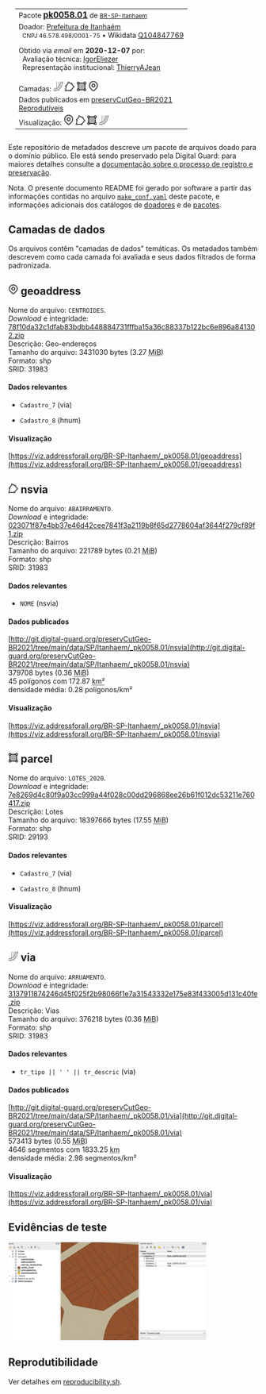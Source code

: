<aside>
<table align="right" style="padding: 1em">
<tr><td>Pacote <a target="_git" title="link canônico para o git deste pacote" href="http://git.digital-guard.org/preserv-BR/blob/main/data/SP/Itanhaem/_pk0058.01"><big><b>pk0058.01</b></big></a> de <small><a target="_osmcodes" title="Jurisdição" href="https://osm.codes/BR-SP-Itanhaem">BR-SP-Itanhaem</a></small>
</td></tr>
<tr><td>
Doador: <a rel="external" target="_doador" href="http://www2.itanhaem.sp.gov.br/">Prefeitura de Itanhaém</a>
<br/>&nbsp; <small>CNPJ 46.578.498/0001-75</small> • Wikidata <a rel="external" target="_doador" title="link descritor Wikidata do doador" href="https://www.wikidata.org/wiki/Q104847769">Q104847769</a></small><br/>

Obtido via <i>email</i> em <b>2020-12-07</b> por:
<br/>&nbsp; Avaliação técnica: <a rel="external" target="_gitPerson" title="usuário Git" href="https://github.com/IgorEliezer">IgorEliezer</a>
<br/>&nbsp; Representação institucional: <a rel="external" target="_gitPerson" title="usuário Git" href="https://github.com/ThierryAJean">ThierryAJean</a><br/>
</td></tr>
<tr><td>Camadas: <a title="via" href="#-via"><img src="https://raw.githubusercontent.com/digital-guard/preserv/main/docs/assets/layerIcon-via.png" alt="via" width="20"/></a> <a title="nsvia" href="#-nsvia"><img src="https://raw.githubusercontent.com/digital-guard/preserv/main/docs/assets/layerIcon-nsvia.png" alt="nsvia" width="20"/></a> <a title="parcel" href="#-parcel"><img src="https://raw.githubusercontent.com/digital-guard/preserv/main/docs/assets/layerIcon-parcel.png" alt="parcel" width="20"/></a> <a title="geoaddress" href="#-geoaddress"><img src="https://raw.githubusercontent.com/digital-guard/preserv/main/docs/assets/layerIcon-geoaddress.png" alt="geoaddress" width="20"/></a> </td></tr>
<tr><td>Dados publicados em <a href="http://git.digital-guard.org/preservCutGeo-BR2021/tree/main/data/SP/Itanhaem/_pk0058.01">preservCutGeo-BR2021</a><br/><a href="#reprodutibilidade">Reprodutíveis</a></td></tr>
<tr><td>Visualização: <a title="geoaddress" href="https://viz.addressforall.org/BR-SP-Itanhaem/_pk0058.01/geoaddress"><img src="https://raw.githubusercontent.com/digital-guard/preserv/main/docs/assets/layerIcon-geoaddress.png" alt="geoaddress" width="20"/></a> <a title="nsvia" href="https://viz.addressforall.org/BR-SP-Itanhaem/_pk0058.01/nsvia"><img src="https://raw.githubusercontent.com/digital-guard/preserv/main/docs/assets/layerIcon-nsvia.png" alt="nsvia" width="20"/></a> <a title="parcel" href="https://viz.addressforall.org/BR-SP-Itanhaem/_pk0058.01/parcel"><img src="https://raw.githubusercontent.com/digital-guard/preserv/main/docs/assets/layerIcon-parcel.png" alt="parcel" width="20"/></a> <a title="via" href="https://viz.addressforall.org/BR-SP-Itanhaem/_pk0058.01/via"><img src="https://raw.githubusercontent.com/digital-guard/preserv/main/docs/assets/layerIcon-via.png" alt="via" width="20"/></a> </td></tr>
</table>
</aside>

<section>

Este repositório de metadados descreve um pacote de arquivos doado para o domínio público. Ele está sendo preservado pela Digital Guard: para maiores detalhes consulte a [documentação sobre o processo de registro e preservação](https://wiki.addressforall.org/doc/Documentação_Digital-guard).

Nota. O presente documento README foi gerado por software a partir das informações contidas no arquivo [`make_conf.yaml`](http://git.digital-guard.org/preserv-BR/blob/main/data/SP/Itanhaem/_pk0058.01/make_conf.yaml) deste pacote, e informações adicionais dos catálogos de [doadores](https://git.digital-guard.org/preserv-BR/blob/main/data/donor.csv) e de [pacotes](https://git.digital-guard.org/preserv-BR/blob/main/data/donatedPack.csv).

# Camadas de dados

Os arquivos contêm "camadas de dados" temáticas. Os metadados também descrevem como cada camada foi avaliada e seus dados filtrados de forma padronizada.

## <img src="https://raw.githubusercontent.com/digital-guard/preserv/main/docs/assets/layerIcon-geoaddress.png" alt="geoaddress" width="20"/> geoaddress

Nome do arquivo: `CENTROIDES`.<br/>*Download* e integridade: [78f10da32c1dfab83bdbb448884731fffba15a36c88337b122bc6e896a841302.zip](http://dl.digital-guard.org/78f10da32c1dfab83bdbb448884731fffba15a36c88337b122bc6e896a841302.zip)<br/>Descrição: Geo-endereços<br/>Tamanho do arquivo: 3431030 bytes (3.27 <abbr title="mebibyte">MiB</abbr>)<br/>Formato: shp<br/>SRID: 31983

#### Dados relevantes
* `Cadastro_7` (via)

* `Cadastro_8` (hnum)

#### Visualização
[https://viz.addressforall.org/BR-SP-Itanhaem/_pk0058.01/geoaddress](https://viz.addressforall.org/BR-SP-Itanhaem/_pk0058.01/geoaddress)
## <img src="https://raw.githubusercontent.com/digital-guard/preserv/main/docs/assets/layerIcon-nsvia.png" alt="nsvia" width="20"/> nsvia

Nome do arquivo: `ABAIRRAMENTO`.<br/>*Download* e integridade: [023071f87e4bb37e46d42cee7841f3a2119b8f65d2778604af3644f279cf89f1.zip](http://dl.digital-guard.org/023071f87e4bb37e46d42cee7841f3a2119b8f65d2778604af3644f279cf89f1.zip)<br/>Descrição: Bairros<br/>Tamanho do arquivo: 221789 bytes (0.21 <abbr title="mebibyte">MiB</abbr>)<br/>Formato: shp<br/>SRID: 31983

#### Dados relevantes
* `NOME` (nsvia)

#### Dados publicados
[http://git.digital-guard.org/preservCutGeo-BR2021/tree/main/data/SP/Itanhaem/_pk0058.01/nsvia](http://git.digital-guard.org/preservCutGeo-BR2021/tree/main/data/SP/Itanhaem/_pk0058.01/nsvia)<br/>379708 bytes (0.36 <abbr title="mebibyte">MiB</abbr>)<br/>45 polígonos com 172.87 <abbr title="quilômetros quadrados">km²</abbr><br/>densidade média: 0.28 polígonos/km²

#### Visualização
[https://viz.addressforall.org/BR-SP-Itanhaem/_pk0058.01/nsvia](https://viz.addressforall.org/BR-SP-Itanhaem/_pk0058.01/nsvia)
## <img src="https://raw.githubusercontent.com/digital-guard/preserv/main/docs/assets/layerIcon-parcel.png" alt="parcel" width="20"/> parcel

Nome do arquivo: `LOTES_2020`.<br/>*Download* e integridade: [7e8269d4c80f9a03cc999a44f028c00dd296868ee26b61f012dc53211e760417.zip](http://dl.digital-guard.org/7e8269d4c80f9a03cc999a44f028c00dd296868ee26b61f012dc53211e760417.zip)<br/>Descrição: Lotes<br/>Tamanho do arquivo: 18397666 bytes (17.55 <abbr title="mebibyte">MiB</abbr>)<br/>Formato: shp<br/>SRID: 29193

#### Dados relevantes
* `Cadastro_7` (via)

* `Cadastro_8` (hnum)

#### Visualização
[https://viz.addressforall.org/BR-SP-Itanhaem/_pk0058.01/parcel](https://viz.addressforall.org/BR-SP-Itanhaem/_pk0058.01/parcel)
## <img src="https://raw.githubusercontent.com/digital-guard/preserv/main/docs/assets/layerIcon-via.png" alt="via" width="20"/> via

Nome do arquivo: `ARRUAMENTO`.<br/>*Download* e integridade: [3137911874246d45f025f2b98066f1e7a31543332e175e83f433005d131c40fe.zip](http://dl.digital-guard.org/3137911874246d45f025f2b98066f1e7a31543332e175e83f433005d131c40fe.zip)<br/>Descrição: Vias<br/>Tamanho do arquivo: 376218 bytes (0.36 <abbr title="mebibyte">MiB</abbr>)<br/>Formato: shp<br/>SRID: 31983

#### Dados relevantes
* `tr_tipo || ' ' || tr_descric` (via)

#### Dados publicados
[http://git.digital-guard.org/preservCutGeo-BR2021/tree/main/data/SP/Itanhaem/_pk0058.01/via](http://git.digital-guard.org/preservCutGeo-BR2021/tree/main/data/SP/Itanhaem/_pk0058.01/via)<br/>573413 bytes (0.55 <abbr title="mebibyte">MiB</abbr>)<br/>4646 segmentos com 1833.25 <abbr title="quilômetros">km</abbr><br/>densidade média: 2.98 segmentos/km²

#### Visualização
[https://viz.addressforall.org/BR-SP-Itanhaem/_pk0058.01/via](https://viz.addressforall.org/BR-SP-Itanhaem/_pk0058.01/via)

# Evidências de teste
<img src="qgis.png" width="400"/>

</section>
<section>

# Reprodutibilidade

Ver detalhes em [reproducibility.sh](reproducibility.sh).

</section>

